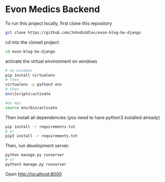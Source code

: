 # Evon Medics Backend

To run this project locally, first clone this repository

```bash
git clone https://github.com/Johndiddles/evon-blog-be-django
```

cd into the cloned project:

```bash
cd evon-blog-be-django
```

activate the virtual environment
on windows

```bash
# on windows
pip install virtualenv
# then
virtualenv -p python3 env
# then
env\Scripts\activate
```

```bash
#on mac
source env/bin/activate
```

Then install all dependencies (you need to have python3 installed already)

```bash
pip install -r requirements.txt
# or
pip3 install -r requirements.txt
```

Then, run development server:

```bash
python manage.py runserver
# or
python3 manage.py runserver
```

Open [http://localhost:8000](http://localhost:8000)
